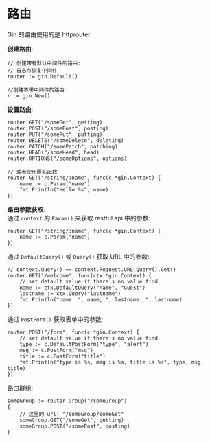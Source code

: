 # 路由

Gin 的路由使用的是 httprouter.  
  
**创建路由**:  
```golang
// 创建带有默认中间件的路由:
// 日志与恢复中间件
router := gin.Default()

//创建不带中间件的路由：
r := gin.New()
```
**设置路由**:  
```golang
router.GET("/someGet", getting)
router.POST("/somePost", posting)
router.PUT("/somePut", putting)
router.DELETE("/someDelete", deleting)
router.PATCH("/somePatch", patching)
router.HEAD("/someHead", head)
router.OPTIONS("/someOptions", options)

// 或者使用匿名函数
router.GET("/string/:name", func(c *gin.Context) {
    name := c.Param("name")
    fmt.Println("Hello %s", name)
})
```
**路由参数获取**:  
通过 `context` 的 `Param()` 来获取 restful api 中的参数:  
```golang
router.GET("/string/:name", func(c *gin.Context) {
    name := c.Param("name")
})
```
通过 `DefaultQuery()` 或 `Query()` 获取 URL 中的参数:  
```golang
// context.Query() == context.Request.URL.Query().Get()
router.GET("/welcome", func(ctx *gin.Context) {
	// set default value if there's no value find
	name := ctx.DefaultQuery("name", "Guest")
  	lastname := ctx.Query("lastname")
  	fmt.Println("name: ", name, ", lastname: ", lastname)
})
```
通过 `PostForm()` 获取表单中的参数:  
```golang
router.POST("/form", func(c *gin.Context) {
	// set default value if there's no value find
	type := c.DefaultPostForm("type", "alert")
	msg := c.PostForm("msg")
	title := c.PostForm("title")
	fmt.Println("type is %s, msg is %s, title is %s", type, msg, title)
})
```
路由群组:  
```golang
someGroup := router.Group("/someGroup")
{
	// 这里的 url: "/someGroup/someGet"
    someGroup.GET("/someGet", getting)
	someGroup.POST("/somePost", posting)
}
```